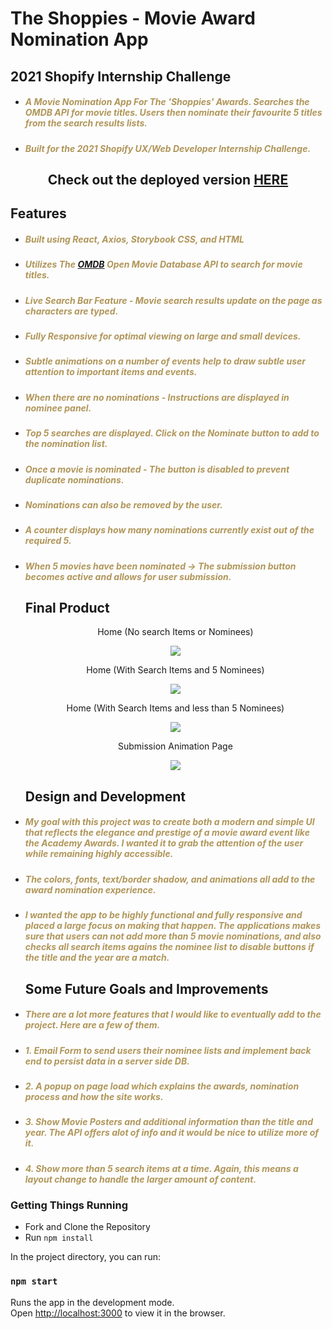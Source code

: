 # The Shoppies - Movie Award Nomination App

## 2021 Shopify Internship Challenge

- <h5 style="color: #b0965a">A Movie Nomination App For The 'Shoppies' Awards. Searches the OMDB API for movie titles. Users then nominate their favourite 5 titles from the search results lists.</h5>
- <h5 style="color: #b0965a">Built for the 2021 Shopify UX/Web Developer Internship Challenge.</h5>

<h2 style="text-align: center"> Check out the deployed version <a href="https://movie-awards-app.netlify.app/">HERE</a></h2>

## Features

- <h5 style="color: #b0965a">Built using React, Axios, Storybook CSS, and HTML</h5>
- <h5 style="color: #b0965a">Utilizes The <a href="http://www.omdbapi.com/">OMDB</a> Open Movie Database API to search for movie titles.</h5>
- <h5 style="color: #b0965a">Live Search Bar Feature - Movie search results update on the page as characters are typed.</h5>
- <h5 style="color: #b0965a">Fully Responsive for optimal viewing on large and small devices.</h5>
- <h5 style="color: #b0965a">Subtle animations on a number of events help to draw subtle user attention to important items and events.</h5>
- <h5 style="color: #b0965a">When there are no nominations - Instructions are displayed in nominee panel.</h5>
- <h5 style="color: #b0965a">Top 5 searches are displayed. Click on the Nominate button to add to the nomination list.</h5>

- <h5 style="color: #b0965a">Once a movie is nominated - The button is disabled to prevent duplicate nominations.
  </h5>
- <h5 style="color: #b0965a">Nominations can also be removed by the user.
  </h5>
- <h5 style="color: #b0965a">A counter displays how many nominations currently exist out of the required 5.
  </h5>
- <h5 style="color: #b0965a">When 5 movies have been nominated -> The submission button becomes active and allows for user submission. 
    </h5>

  ## Final Product

    <p align='center'>Home (No search Items or Nominees)</p>
    <p align="center">
      <img src="https://github.com/skendanavian/shopify-intern-challenge-2021/blob/main/docs/home.png?raw=true" >
    
    </p>
  </p>
    <p align='center'>Home (With Search Items and  5 Nominees)</p>
     <p align="center">
      <img src="https://github.com/skendanavian/shopify-intern-challenge-2021/blob/main/docs/homeSearch.png?raw=true" >
    
    </p>
  </p>
    <p align='center'>Home (With Search Items and less than 5 Nominees)</p>
     <p align="center">
      <img src="https://github.com/skendanavian/shopify-intern-challenge-2021/blob/main/docs/homeSearch2.png?raw=true" >
    
    </p>
  </p>
    <p align='center'>Submission Animation Page</p>
    <p align="center">
      <img src="https://github.com/skendanavian/shopify-intern-challenge-2021/blob/main/docs/submission.png?raw=true" >
     
    </p>
  </p>

  ## Design and Development

- <h5 style="color: #b0965a">My goal with this project was to create both a modern and simple UI that reflects the elegance and prestige of a movie award event like the Academy Awards. I wanted it to grab the attention of the user while remaining highly accessible.</h5>

- <h5 style="color: #b0965a">The colors, fonts, text/border shadow, and animations all add to the award nomination experience.</h5>

- <h5 style="color: #b0965a">I wanted the app to be highly functional and fully responsive and placed a large focus on making that happen. The applications makes sure that users can not add more than 5 movie nominations, and also checks all search items agains the nominee list to disable buttons if the title and the year are a match.</h5>

  ## Some Future Goals and Improvements

- <h5 style="color: #b0965a">There are a lot more features that I would like to eventually add to the project. Here are a few of them.</h5>

- <h5 style="color: #b0965a">1. Email Form to send users their nominee lists and implement back end to persist data in a server side DB.</h5>
- <h5 style="color: #b0965a">2. A popup on page load which explains the awards, nomination process and how the site works.</h5>
- <h5 style="color: #b0965a">3. Show Movie Posters and additional information than the title and year. The API offers alot of info and it would be nice to utilize more of it. </h5>
- <h5 style="color: #b0965a">4. Show more than 5 search items at a time. Again, this means a layout change to handle the larger amount of content. </h5>

### Getting Things Running

- Fork and Clone the Repository
- Run <code>npm install</code>

In the project directory, you can run:

### `npm start`

Runs the app in the development mode.\
Open [http://localhost:3000](http://localhost:3000) to view it in the browser.
